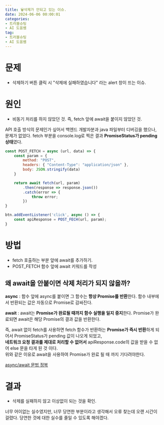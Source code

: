 ```yaml
---
title: 🗑️삭제가 안되고 있는 이슈.
date: 2024-06-06 00:00:01
categories:
- 트러블슈팅
- AI 도움쌤
tag:
- 트러블슈팅
- AI 도움쌤
---
```


# 문제
- 삭제하기 버튼 클릭 시 "삭제에 실패하였습니다" 라는 alert 창이 뜨는 이슈.

# 원인
- 비동기 처리를 하지 않았던 것. 즉, fetch 앞에 await을 붙이지 않았던 것.

API 호출 방식의 문제인가 싶어서 백엔드 개발자분과 java 파일부터 디버깅을 했으나, 문제가 없었다. 
fetch 부분을 console.log로 찍은 결과 **PromiseStatus가 pending 상태**였다.

```javascript
const POST_FETCH = async (url, data) => {
    const param = {
        method: "POST",
        headers: { "Content-Type": "application/json" },
        body: JSON.stringify(data)
    }

    return await fetch(url, param)
        .then(response => response.json())
        .catch(error => {
            throw error;
        })
}

btn.addEventListener('click', async () => {
    const apiResponse = POST_FECH(url, param);
}
```

# 방법
- fetch 호출하는 부분 앞에 await를 추가하기.
- POST_FETCH 함수 앞에 await 키워드를 작성

## 왜 await을 안붙이면 삭제 처리가 되지 않을까?
**async** : 함수 앞에 async를 붙이면 그 함수는 **항상 Promise를 반환**한다. 함수 내부에서 반환되는 값은 자동으로 Promise로 감싸진다.

**await** : await는 **Promise가 완료될 때까지 함수 실행을 일지 중지**한다. Promise가 완료되면 await은 해당 Promise의 결과 값을 반환한다.

즉, await 없이 fetch를 사용하면 fetch 함수가 반환하는 **Promise가 즉시 반환**하게 되어서 PromiseStatus가 pending 값이 나오게 되었고,<br/>
**네트워크 요청 결과를 제대로 처리할 수 없어서** apiResponse.code의 값을 받을 수 없어 else 문을 타게 된 것 이다.<br/>
위와 같은 이유로 await을 사용하여 Promise가 완료 될 때 까지 기다려야한다.

[async/await 문법 정복](https://inpa.tistory.com/entry/JS-%F0%9F%93%9A-%EB%B9%84%EB%8F%99%EA%B8%B0%EC%B2%98%EB%A6%AC-async-await)

# 결과
- 삭제를 실패하지 않고 이상없이 되는 것을 확인. 
 
너무 어이없는 실수였지만, 너무 당연한 부분이라고 생각해서 오류 찾는데 오랜 시간이 걸렸다. 
당연한 것에 대한 실수를 줄일 수 있도록 해야겠다.